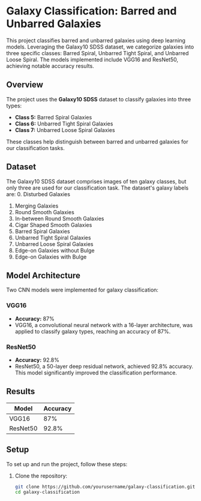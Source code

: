 # Galaxy Classification: Barred and Unbarred Galaxies

This project classifies barred and unbarred galaxies using deep learning models. Leveraging the Galaxy10 SDSS dataset, we categorize galaxies into three specific classes: Barred Spiral, Unbarred Tight Spiral, and Unbarred Loose Spiral. The models implemented include VGG16 and ResNet50, achieving notable accuracy results.

## Overview

The project uses the **Galaxy10 SDSS** dataset to classify galaxies into three types:
- **Class 5:** Barred Spiral Galaxies
- **Class 6:** Unbarred Tight Spiral Galaxies
- **Class 7:** Unbarred Loose Spiral Galaxies

These classes help distinguish between barred and unbarred galaxies for our classification tasks.

## Dataset

The Galaxy10 SDSS dataset comprises images of ten galaxy classes, but only three are used for our classification task. The dataset's galaxy labels are:
0. Disturbed Galaxies  
1. Merging Galaxies  
2. Round Smooth Galaxies  
3. In-between Round Smooth Galaxies  
4. Cigar Shaped Smooth Galaxies  
5. Barred Spiral Galaxies  
6. Unbarred Tight Spiral Galaxies  
7. Unbarred Loose Spiral Galaxies  
8. Edge-on Galaxies without Bulge  
9. Edge-on Galaxies with Bulge  

## Model Architecture

Two CNN models were implemented for galaxy classification:

### VGG16
- **Accuracy:** 87%
- VGG16, a convolutional neural network with a 16-layer architecture, was applied to classify galaxy types, reaching an accuracy of 87%.

### ResNet50
- **Accuracy:** 92.8%
- ResNet50, a 50-layer deep residual network, achieved 92.8% accuracy. This model significantly improved the classification performance.

## Results

| Model    | Accuracy |
|----------|----------|
| VGG16    | 87%      |
| ResNet50 | 92.8%    |

## Setup

To set up and run the project, follow these steps:

1. Clone the repository:
   ```bash
   git clone https://github.com/yourusername/galaxy-classification.git
   cd galaxy-classification
